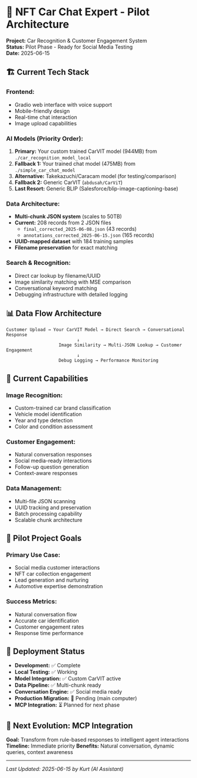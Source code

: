 # 🚗 NFT Car Chat Expert - Pilot Architecture

**Project:** Car Recognition & Customer Engagement System  
**Status:** Pilot Phase - Ready for Social Media Testing  
**Date:** 2025-06-15

## 🏗️ **Current Tech Stack**

### **Frontend:**
- Gradio web interface with voice support
- Mobile-friendly design
- Real-time chat interaction
- Image upload capabilities

### **AI Models (Priority Order):**
1. **Primary:** Your custom trained CarVIT model (944MB) from `./car_recognition_model_local`
2. **Fallback 1:** Your trained chat model (475MB) from `./simple_car_chat_model`
3. **Alternative:** Takekazuchi/Caracam model (for testing/comparison)
4. **Fallback 2:** Generic CarVIT (`abdusah/CarViT`)
5. **Last Resort:** Generic BLIP (Salesforce/blip-image-captioning-base)

### **Data Architecture:**
- **Multi-chunk JSON system** (scales to 50TB)
- **Current:** 208 records from 2 JSON files
  - `final_corrected_2025-06-08.json` (43 records)
  - `annotations_corrected_2025-06-15.json` (165 records)
- **UUID-mapped dataset** with 184 training samples
- **Filename preservation** for exact matching

### **Search & Recognition:**
- Direct car lookup by filename/UUID
- Image similarity matching with MSE comparison
- Conversational keyword matching
- Debugging infrastructure with detailed logging

## 📊 **Data Flow Architecture**

```
Customer Upload → Your CarVIT Model → Direct Search → Conversational Response
                           ↓
                    Image Similarity → Multi-JSON Lookup → Customer Engagement
                           ↓
                    Debug Logging → Performance Monitoring
```

## 🔧 **Current Capabilities**

### **Image Recognition:**
- Custom-trained car brand classification
- Vehicle model identification
- Year and type detection
- Color and condition assessment

### **Customer Engagement:**
- Natural conversation responses
- Social media-ready interactions
- Follow-up question generation
- Context-aware responses

### **Data Management:**
- Multi-file JSON scanning
- UUID tracking and preservation
- Batch processing capability
- Scalable chunk architecture

## 🎯 **Pilot Project Goals**

### **Primary Use Case:**
- Social media customer interactions
- NFT car collection engagement
- Lead generation and nurturing
- Automotive expertise demonstration

### **Success Metrics:**
- Natural conversation flow
- Accurate car identification
- Customer engagement rates
- Response time performance

## 🚀 **Deployment Status**

- **Development:** ✅ Complete
- **Local Testing:** ✅ Working
- **Model Integration:** ✅ Custom CarVIT active
- **Data Pipeline:** ✅ Multi-chunk ready
- **Conversation Engine:** ✅ Social media ready
- **Production Migration:** 🔄 Pending (main computer)
- **MCP Integration:** ⏳ Planned for next phase

## 🔄 **Next Evolution: MCP Integration**

**Goal:** Transform from rule-based responses to intelligent agent interactions
**Timeline:** Immediate priority
**Benefits:** Natural conversation, dynamic queries, context awareness

---
*Last Updated: 2025-06-15 by Kurt (AI Assistant)* 